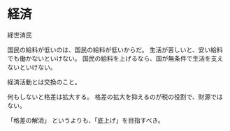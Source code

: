 # 経済

経世済民

国民の給料が低いのは、国民の給料が低いからだ。
生活が苦しいと、安い給料でも働かないといけない。
国民の給料を上げるなら、国が無条件で生活を支えないといけない。

経済活動とは交換のこと。

何もしないと格差は拡大する。
格差の拡大を抑えるのが税の役割で、財源ではない。

「格差の解消」 というよりも、「底上げ」を目指すべき。
